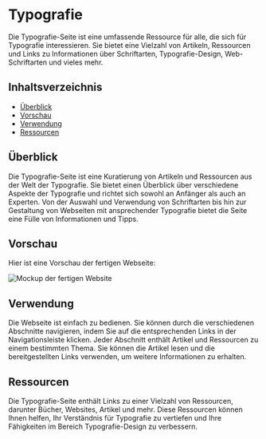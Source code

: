# Typografie

Die Typografie-Seite ist eine umfassende Ressource für alle, die sich für Typografie interessieren. Sie bietet eine Vielzahl von Artikeln, Ressourcen und Links zu Informationen über Schriftarten, Typografie-Design, Web-Schriftarten und vieles mehr.

## Inhaltsverzeichnis

- [Überblick](#überblick)
- [Vorschau](#vorschau)
- [Verwendung](#verwendung)
- [Ressourcen](#ressourcen)

## Überblick

Die Typografie-Seite ist eine Kuratierung von Artikeln und Ressourcen aus der Welt der Typografie. Sie bietet einen Überblick über verschiedene Aspekte der Typografie und richtet sich sowohl an Anfänger als auch an Experten. Von der Auswahl und Verwendung von Schriftarten bis hin zur Gestaltung von Webseiten mit ansprechender Typografie bietet die Seite eine Fülle von Informationen und Tipps.

## Vorschau

Hier ist eine Vorschau der fertigen Webseite:

![Mockup der fertigen Website](img/mockup.gif)

## Verwendung

Die Webseite ist einfach zu bedienen. Sie können durch die verschiedenen Abschnitte navigieren, indem Sie auf die entsprechenden Links in der Navigationsleiste klicken. Jeder Abschnitt enthält Artikel und Ressourcen zu einem bestimmten Thema. Sie können die Artikel lesen und die bereitgestellten Links verwenden, um weitere Informationen zu erhalten.

## Ressourcen

Die Typografie-Seite enthält Links zu einer Vielzahl von Ressourcen, darunter Bücher, Websites, Artikel und mehr. Diese Ressourcen können Ihnen helfen, Ihr Verständnis für Typografie zu vertiefen und Ihre Fähigkeiten im Bereich Typografie-Design zu verbessern.

